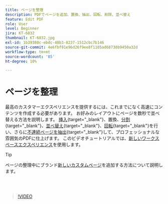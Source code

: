```yaml
---
title: ページを整理
description: PDFでページを追加、置換、抽出、回転、削除、並べ替え
feature: Edit PDF
role: User
level: Beginner
jira: KT-6832
thumbnail: KT-6832.jpg
exl-id: 1b39380c-ebdc-48b3-8237-1512cbc7b146
source-git-commit: 4e6fbf91e96d26f9ee8f1105ad68738b9450a32d
workflow-type: tm+mt
source-wordcount: '85'
ht-degree: 10%

---
```


# ページを整理

最高のカスタマーエクスペリエンスを提供するには、これまでになく高速にコンテンツを作成する必要があります。 お好みのレイアウトにページを数秒で並べ替える方法を説明します。 [挿入](https://www.adobe.com/jp/acrobat/online/add-pages-to-pdf.html){target="_blank"}、置換、[分割](https://www.adobe.com/jp/acrobat/online/split-pdf.html){target="_blank"}、[並べ替え](https://www.adobe.com/jp/acrobat/online/rearrange-pdf.html){target="_blank"}、[回転](https://www.adobe.com/jp/acrobat/online/rotate-pdf.html){target="_blank"}を行い、さらに[不連続ページを抽出](https://www.adobe.com/acrobat/online/extract-pdf-pages.html){target="_blank"}して、プロフェッショナルな雰囲気のPDFに仕上げます。 このビデオチュートリアルでは、[新しいワークスペースエクスペリエンス](new-workspace.md)を使用します。

>[!TIP]
>
>ページの整理中にブランド[新しいカスタムページ](add-custom-page.md)を追加する方法について説明します。

<br> 

>[!VIDEO](https://video.tv.adobe.com/v/3409022?quality=12&learn=on&hidetitle=true)